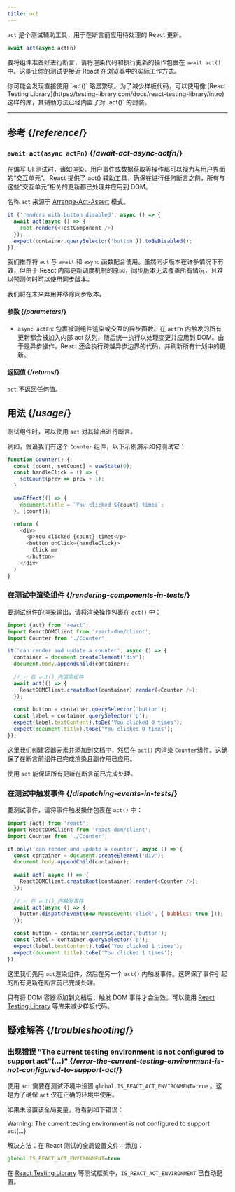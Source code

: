```yaml
---
title: act
---
```


<Intro>

`act` 是个测试辅助工具，用于在断言前应用待处理的 React 更新。

```js
await act(async actFn)
```

</Intro>

要将组件准备好进行断言，请将渲染代码和执行更新的操作包裹在 `await act()` 中。这能让你的测试更接近 React 在浏览器中的实际工作方式。

<Note>
你可能会发现直接使用 `act()` 略显繁琐。为了减少样板代码，可以使用像 [React Testing Library](https://testing-library.com/docs/react-testing-library/intro)这样的库，其辅助方法已经内置了对 `act()` 的封装。
</Note>


<InlineToc />

---

## 参考 {/*reference*/}

### `await act(async actFn)` {/*await-act-async-actfn*/}

在编写 UI 测试时，诸如渲染、用户事件或数据获取等操作都可以视为与用户界面的“交互单元”。React 提供了 act() 辅助工具，确保在进行任何断言之前，所有与这些“交互单元”相关的更新都已处理并应用到 DOM。

名称 `act` 来源于 [Arrange-Act-Assert](https://wiki.c2.com/?ArrangeActAssert) 模式。

```js {2,4}
it ('renders with button disabled', async () => {
  await act(async () => {
    root.render(<TestComponent />)
  });
  expect(container.querySelector('button')).toBeDisabled();
});
```

<Note>

我们推荐将 `act` 与 `await` 和 `async` 函数配合使用。虽然同步版本在许多情况下有效，但由于 React 内部更新调度机制的原因，同步版本无法覆盖所有情况，且难以预测何时可以使用同步版本。

我们将在未来弃用并移除同步版本。

</Note>

#### 参数 {/*parameters*/}

* `async actFn`: 包裹被测组件渲染或交互的异步函数。在 `actFn` 内触发的所有更新都会被加入内部 act 队列，随后统一执行以处理变更并应用到 DOM。由于是异步操作，React 还会执行跨越异步边界的代码，并刷新所有计划中的更新。

#### 返回值 {/*returns*/}

`act` 不返回任何值。

## 用法 {/*usage*/}

测试组件时，可以使用 `act` 对其输出进行断言。

例如，假设我们有这个 `Counter` 组件，以下示例演示如何测试它：

```js
function Counter() {
  const [count, setCount] = useState(0);
  const handleClick = () => {
    setCount(prev => prev + 1);
  }

  useEffect(() => {
    document.title = `You clicked ${count} times`;
  }, [count]);

  return (
    <div>
      <p>You clicked {count} times</p>
      <button onClick={handleClick}>
        Click me
      </button>
    </div>
  )
}
```

### 在测试中渲染组件 {/*rendering-components-in-tests*/}

要测试组件的渲染输出，请将渲染操作包裹在 `act()` 中：

```js  {10,12}
import {act} from 'react';
import ReactDOMClient from 'react-dom/client';
import Counter from './Counter';

it('can render and update a counter', async () => {
  container = document.createElement('div');
  document.body.appendChild(container);
  
  // ✅ 在 act() 内渲染组件
  await act(() => {
    ReactDOMClient.createRoot(container).render(<Counter />);
  });
  
  const button = container.querySelector('button');
  const label = container.querySelector('p');
  expect(label.textContent).toBe('You clicked 0 times');
  expect(document.title).toBe('You clicked 0 times');
});
```

这里我们创建容器元素并添加到文档中，然后在 `act()` 内渲染 `Counter`组件。这确保了在断言前组件已完成渲染且副作用已应用。

使用 `act` 能保证所有更新在断言前已完成处理。

### 在测试中触发事件 {/*dispatching-events-in-tests*/}

要测试事件，请将事件触发操作包裹在 `act()` 中：

```js {14,16}
import {act} from 'react';
import ReactDOMClient from 'react-dom/client';
import Counter from './Counter';

it.only('can render and update a counter', async () => {
  const container = document.createElement('div');
  document.body.appendChild(container);
  
  await act( async () => {
    ReactDOMClient.createRoot(container).render(<Counter />);
  });
  
  // ✅ 在 act() 内触发事件
  await act(async () => {
    button.dispatchEvent(new MouseEvent('click', { bubbles: true }));
  });

  const button = container.querySelector('button');
  const label = container.querySelector('p');
  expect(label.textContent).toBe('You clicked 1 times');
  expect(document.title).toBe('You clicked 1 times');
});
```

这里我们先用 `act`渲染组件，然后在另一个 `act()` 内触发事件。这确保了事件引起的所有更新在断言前已完成处理。

<Pitfall>

只有将 DOM 容器添加到文档后，触发 DOM 事件才会生效。可以使用 [React Testing Library](https://testing-library.com/docs/react-testing-library/intro) 等库来减少样板代码。

</Pitfall>

## 疑难解答 {/*troubleshooting*/}

### 出现错误 "The current testing environment is not configured to support act"(...)" {/*error-the-current-testing-environment-is-not-configured-to-support-act*/}

使用 `act` 需要在测试环境中设置 `global.IS_REACT_ACT_ENVIRONMENT=true` 。这是为了确保 `act` 仅在正确的环境中使用。

如果未设置该全局变量，将看到如下错误：

<ConsoleBlock level="error">

Warning: The current testing environment is not configured to support act(...)

</ConsoleBlock>

解决方法：在 React 测试的全局设置文件中添加：

```js
global.IS_REACT_ACT_ENVIRONMENT=true
```

<Note>

在 [React Testing Library](https://testing-library.com/docs/react-testing-library/intro) 等测试框架中，`IS_REACT_ACT_ENVIRONMENT` 已自动配置。

</Note>
